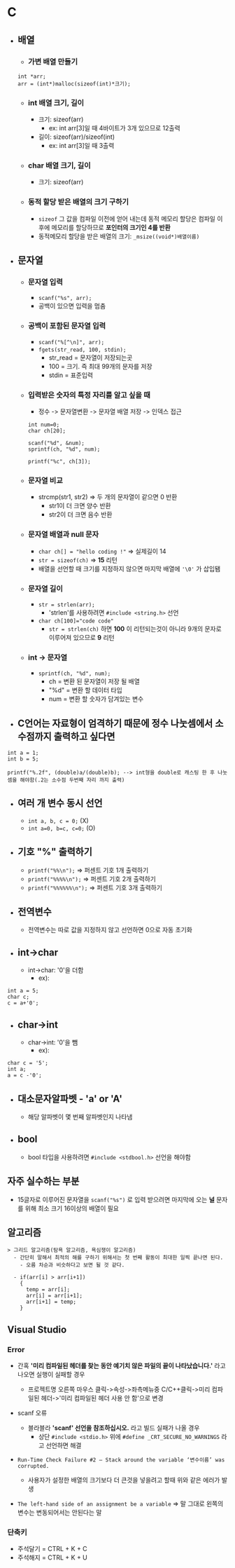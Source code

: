 # C
- ## 배열
  - ### 가변 배열 만들기
  ```
  int *arr;
  arr = (int*)malloc(sizeof(int)*크기);
  ```
  - ### int 배열 크기, 길이
    - 크기: sizeof(arr)
        - ex: int arr[3]일 때 4바이트가 3개 있으므로 12출력
    - 길이: sizeof(arr)/sizeof(int)  
        - ex: int arr[3]일 때 3출력

  - ### char 배열 크기, 길이
    - 크기: sizeof(arr)

  - ### 동적 할당 받은 배열의 크기 구하기
    - `sizeof` 그 값을 컴파일 이전에 얻어 내는데 동적 메모리 할당은 컴파일 이후에 메모리를 할당하므로 **포인터의 크기인 4를 반환**
    - 동적메모리 할당을 받은 배열의 크기: `_msize((void*)배열이름)`

- ## 문자열
  - ### 문자열 입력
    - `scanf("%s", arr);`
    - 공백이 있으면 입력을 멈춤

  - ### 공백이 포함된 문자열 입력
    - `scanf("%[^\n]", arr);`
    - `fgets(str_read, 100, stdin);`
      - str_read = 문자열이 저장되는곳
      - 100 = 크기. 즉 최대 99개의 문자를 저장
      - stdin = 표준입력

  - ### 입력받은 숫자의 특정 자리를 알고 싶을 때
    - 정수 -> 문자열변환 -> 문자열 배열 저장 -> 인덱스 접근
    ```
    int num=0;
    char ch[20];

    scanf("%d", &num);
    sprintf(ch, "%d", num);

    printf("%c", ch[3]);
    ```
  - ### 문자열 비교
    - strcmp(str1, str2) => 두 개의 문자열이 같으면 0 반환
      - str1이 더 크면 양수 반환
      - str2이 더 크면 음수 반환

  - ### 문자열 배열과 null 문자
    - `char ch[] = "hello coding !"` => 실제길이 14
    - `str = sizeof(ch)` => **15** 리턴
    - 배열을 선언할 때 크기를 지정하지 않으면 마지막 배열에 `'\0'` 가 삽입됌

  - ### 문자열 길이
    - `str = strlen(arr);`
      - 'strlen'를 사용하려면 `#include <string.h>` 선언
    - `char ch[100]="code code"`
      - `str = strlen(ch)` 하면 **100** 이 리턴되는것이 아니라 9개의 문자로 이루어져 있으므로 **9** 리턴

  - ### int -> 문자열
    - `sprintf(ch, "%d", num);`
      - ch = 변환 된 문자열이 저장 될 배열
      - "%d" = 변환 할 데이터 타입
      - num = 변환 할 숫자가 담겨있는 변수


 - ## C언어는 자료형이 엄격하기 때문에 정수 나눗셈에서 소수점까지 출력하고 싶다면
 ```
 int a = 1;
 int b = 5;

 printf("%.2f", (double)a/(double)b); --> int형을 double로 캐스팅 한 후 나눗셈을 해야함(.2는 소수점 두번째 자리 까지 출력)

 ```
- ## 여러 개 변수 동시 선언
  - `int a, b, c = 0;` (X)
  - `int a=0, b=c, c=0;` (O)

- ## 기호 "%" 출력하기
  - `printf("%%\n");` => 퍼센트 기호 1개 출력하기
  - `printf("%%%%\n");` => 퍼센트 기호 2개 출력하기
  - `printf("%%%%%%\n");` => 퍼센트 기호 3개 출력하기

- ## 전역변수
  - 전역변수는 따로 값을 지정하지 않고 선언하면 0으로 자동 초기화

- ## int->char
  - int->char: '0'을 더함
    - ex):
```
int a = 5;
char c;
c = a+'0';
```
 - ## char->int
   - char->int: '0'을 뺌
     - ex):
```
char c = '5';
int a;
a = c -'0';
```
- ## 대소문자알파벳 - 'a' or 'A'
  - 해당 알파벳이 몇 번째 알파벳인지 나타냄

- ## bool
  - bool 타입을 사용하려면 `#include <stdbool.h>` 선언을 해야함

## 자주 실수하는 부분
  - 15글자로 이루어진 문자열을 `scanf("%s")` 로 입력 받으려면 마지막에 오는 **널** 문자를 위해 최소 크기 16이상의 배열이 필요

## 알고리즘
```
> 그리드 알고리즘(탐욕 알고리즘, 욕심쟁이 알고리즘)
  - 간단히 말해서 최적의 해를 구하기 위해서는 첫 번째 활동이 최대한 일찍 끝나면 된다.
    - 오름 차순과 비슷하다고 보면 될 것 같다.

  - if(arr[i] > arr[i+1])
    {
      temp = arr[i];
      arr[i] = arr[i+1];
      arr[i+1] = temp;
    }
```

## Visual Studio
### Error
  - 간혹 **'미리 컴파일된 헤더를 찾는 동안 예기치 않은 파일의 끝이 나타났습니다.'** 라고 나오면 실행이 실패할 경우
    - 프로젝트명 오른쪽 마우스 클릭->속성->좌측메뉴중 C/C++클릭->미리 컴파일된 헤더->'미리 컴파일된 헤더 사용 안 함'으로 변경

  - scanf 오류
    - 블라블라 **'scanf' 선언을 참조하십시오.** 라고 빌드 실패가 나올 경우
      - 상단 `#include <stdio.h>` 위에 `#define _CRT_SECURE_NO_WARNINGS` 라고 선언하면 해결

  - `Run-Time Check Failure #2 – Stack around the variable ‘변수이름’ was corrupted.`
    - 사용자가 설정한 배열의 크기보다 더 큰것을 넣을려고 할때  위와 같은 에러가 발생

  - `The left-hand side of an assignment be a variable` => 말 그대로 왼쪽의 변수는 변동되어서는 안된다는 말

### 단축키
   - 주석달기 = CTRL + K + C
   - 주석해지 = CTRL + K + U
